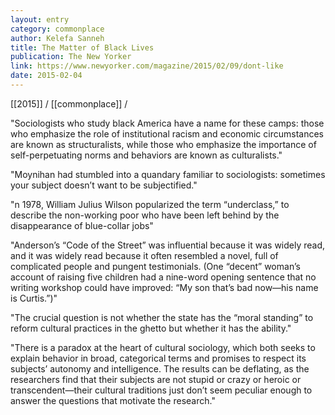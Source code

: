 ```yaml
---
layout: entry
category: commonplace
author: Kelefa Sanneh
title: The Matter of Black Lives
publication: The New Yorker
link: https://www.newyorker.com/magazine/2015/02/09/dont-like
date: 2015-02-04
---
```


[[2015]] / [[commonplace]] / 

"Sociologists who study black America have a name for these camps: those who emphasize the role of institutional racism and economic circumstances are known as structuralists, while those who emphasize the importance of self-perpetuating norms and behaviors are known as culturalists."

"Moynihan had stumbled into a quandary familiar to sociologists: sometimes your subject doesn’t want to be subjectified."

"n 1978, William Julius Wilson popularized the term “underclass,” to describe the non-working poor who have been left behind by the disappearance of blue-collar jobs"

"Anderson’s “Code of the Street” was influential because it was widely read, and it was widely read because it often resembled a novel, full of complicated people and pungent testimonials. (One “decent” woman’s account of raising five children had a nine-word opening sentence that no writing workshop could have improved: “My son that’s bad now—his name is Curtis.”)"

"The crucial question is not whether the state has the “moral standing” to reform cultural practices in the ghetto but whether it has the ability."
 
"There is a paradox at the heart of cultural sociology, which both seeks to explain behavior in broad, categorical terms and promises to respect its subjects’ autonomy and intelligence. The results can be deflating, as the researchers find that their subjects are not stupid or crazy or heroic or transcendent—their cultural traditions just don’t seem peculiar enough to answer the questions that motivate the research."

